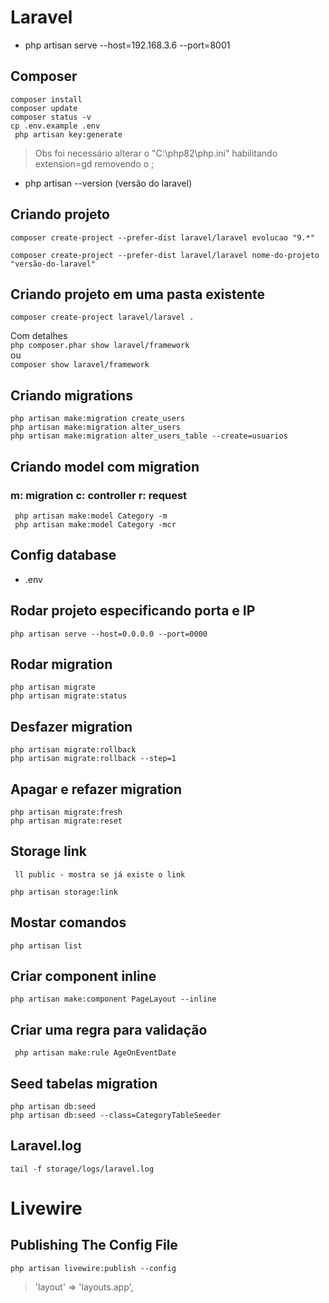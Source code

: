 # Laravel

* php artisan serve --host=192.168.3.6 --port=8001

## Composer
` composer install `<br>
` composer update `<br>
` composer status -v `<br>
` cp .env.example .env `<br>
` php artisan key:generate`<br>

> Obs foi necessário alterar o "C:\php82\php.ini"
> habilitando extension=gd removendo o ;

* php artisan --version (versão do laravel)
## Criando projeto
`composer create-project --prefer-dist laravel/laravel evolucao "9.*" `
```
composer create-project --prefer-dist laravel/laravel nome-do-projeto "versão-do-laravel"
```
## Criando projeto em uma pasta existente
`composer create-project laravel/laravel . `

Com detalhes <br>
`php composer.phar show laravel/framework `<br>
ou<br>
`composer show laravel/framework `

## Criando migrations

` php artisan make:migration create_users ` <br>
` php artisan make:migration alter_users ` <br>
` php artisan make:migration alter_users_table --create=usuarios `

## Criando model com migration
### m: migration c: controller r: request

` php artisan make:model Category -m` <br>
` php artisan make:model Category -mcr`

## Config database

* .env

## Rodar projeto especificando porta e IP
` php artisan serve --host=0.0.0.0 --port=0000 `

## Rodar migration

` php artisan migrate ` <br>
` php artisan migrate:status `

## Desfazer migration

` php artisan migrate:rollback ` <br>
` php artisan migrate:rollback --step=1 `

## Apagar e refazer migration

` php artisan migrate:fresh ` <br>
` php artisan migrate:reset `

## Storage link

` ll public - mostra se já existe o link`

` php artisan storage:link `

## Mostar comandos

` php artisan list `

## Criar component inline

` php artisan make:component PageLayout --inline `

## Criar uma regra para validação

`  php artisan make:rule AgeOnEventDate `

## Seed tabelas migration

` php artisan db:seed ` <br>
` php artisan db:seed --class=CategoryTableSeeder `

## Laravel.log

` tail -f storage/logs/laravel.log `

# Livewire

## Publishing The Config File
` php artisan livewire:publish --config `
> 'layout' => 'layouts.app',


 
